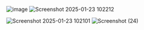 ![image](https://github.com/user-attachments/assets/30d775a0-c7f8-469e-8efd-ec2f3d39d625)
![Screenshot 2025-01-23 102212](https://github.com/user-attachments/assets/d32ba54a-b309-463a-9009-5f920235e102)

![Screenshot 2025-01-23 102101](https://github.com/user-attachments/assets/d8acb24e-21ef-4798-b5bb-212f880275a5)
![Screenshot (24)](https://github.com/user-attachments/assets/1523ab8b-8587-4e5a-9bf1-5123090975aa)
